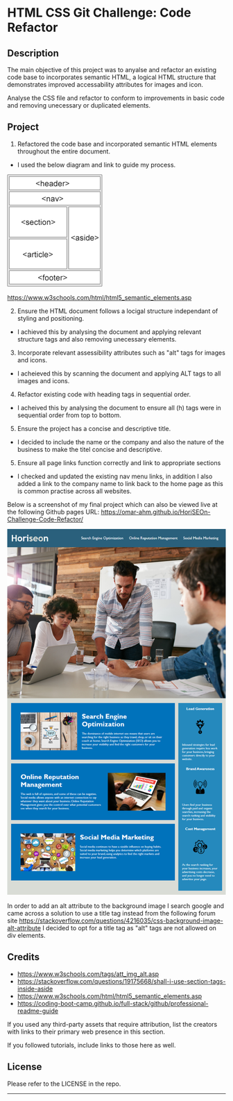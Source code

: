 # HTML CSS Git Challenge: Code Refactor

## Description

The main objective of this project was to anyalse and refactor an existing code base to incorporates semantic HTML, a logical HTML structure that demonstrates improved accessability attributes for images and icon.

Analyse the CSS file and refactor to conform to improvements in basic code and removing unecessary or duplicated elements. 


## Project

1. Refactored the code base and incorporated semantic HTML elements throughout the entire document.

- I used the below diagram and link to guide my process.

![Semantic HTML guide](Assets/images/img_sem_elements.gif)

https://www.w3schools.com/html/html5_semantic_elements.asp

2. Ensure the HTML document follows a locigal structure independant of styling and positioning.

- I achieved this by analysing the document and applying relevant structure tags and also removing unecessary elements. 

3. Incorporate relevant assessibility attributes such as "alt" tags for images and icons.

- I acheieved this by scanning the document and applying ALT tags to all images and icons.

4. Refactor existing code with heading tags in sequential order.

- I acheived this by analysing the document to ensure all (h) tags were in sequential order from top to bottom.

5. Ensure the project has a concise and descriptive title.

- I decided to include the name or the company and also the nature of the business to make the titel concise and descriptive.

5. Ensure all page links function correctly and link to appropriate sections

- I checked and updated the existing nav menu links, in addition I also added a link to the company name to link back to the home page as this is common practise across all websites.

Below is a screenshot of my final project which can also be viewed live at the following Github pages URL: https://omar-ahm.github.io/HoriSEOn-Challenge-Code-Refactor/

![Digital agency team meeting](Assets/images/01-html-css-git-challenge-demo.png)

In order to add an alt attribute to the background image I search google and came across a solution to use a title tag instead from the following forum site https://stackoverflow.com/questions/4216035/css-background-image-alt-attribute I decided to opt for a title tag as "alt" tags are not allowed on div elements.
## Credits

- https://www.w3schools.com/tags/att_img_alt.asp
- https://stackoverflow.com/questions/19175668/shall-i-use-section-tags-inside-aside
- https://www.w3schools.com/html/html5_semantic_elements.asp
- https://coding-boot-camp.github.io/full-stack/github/professional-readme-guide



If you used any third-party assets that require attribution, list the creators with links to their primary web presence in this section.

If you followed tutorials, include links to those here as well.

## License

Please refer to the LICENSE in the repo.

---
